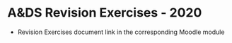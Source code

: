 # A&amp;DS Revision Exercises - 2020
-  Revision Exercises document link in the corresponding Moodle module
